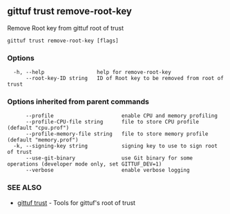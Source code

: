 ## gittuf trust remove-root-key

Remove Root key from gittuf root of trust

```
gittuf trust remove-root-key [flags]
```

### Options

```
  -h, --help                 help for remove-root-key
      --root-key-ID string   ID of Root key to be removed from root of trust
```

### Options inherited from parent commands

```
      --profile                      enable CPU and memory profiling
      --profile-CPU-file string      file to store CPU profile (default "cpu.prof")
      --profile-memory-file string   file to store memory profile (default "memory.prof")
  -k, --signing-key string           signing key to use to sign root of trust
      --use-git-binary               use Git binary for some operations (developer mode only, set GITTUF_DEV=1)
      --verbose                      enable verbose logging
```

### SEE ALSO

* [gittuf trust](gittuf_trust.md)	 - Tools for gittuf's root of trust

